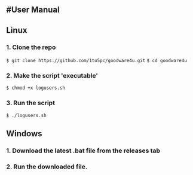 #User Manual
---
## Linux
### 1. Clone the repo
`$ git clone https://github.com/1to5pc/goodware4u.git`
`$ cd goodware4u`
### 2. Make the script 'executable'
`$ chmod +x logusers.sh`
### 3. Run the script
`$ ./logusers.sh`

## Windows
### 1. Download the latest .bat file from the releases tab
### 2. Run the downloaded file. 
